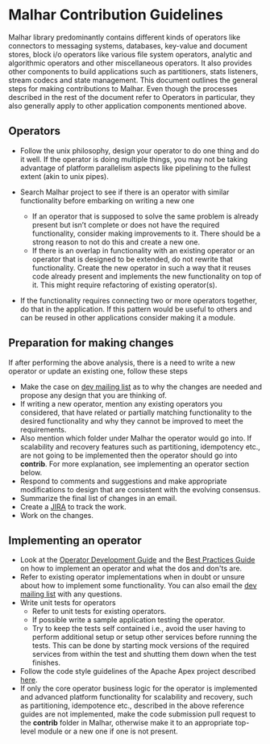 # Malhar Contribution Guidelines

Malhar library predominantly contains different kinds of operators like connectors to messaging systems, databases, key-value and document stores, block i/o operators like various file system operators, analytic and algorithmic operators and other miscellaneous operators. It also provides other components to build applications such as partitioners, stats listeners, stream codecs and state management. This document outlines the general steps for making contributions to Malhar. Even though the processes described in the rest of the document refer to Operators in particular, they also generally apply to other application components mentioned above.

## Operators

* Follow the unix philosophy, design your operator to do one thing and do it well. If the operator is doing multiple things, you may not be taking advantage of platform parallelism aspects like pipelining to the fullest extent (akin to unix pipes). 

* Search Malhar project to see if there is an operator with similar functionality before embarking on writing a new one
	* If an operator that is supposed to solve the same problem is already present but isn’t complete or does not have the required functionality, consider making improvements to it. There should be a strong reason to not do this and create a new one. 
	* If there is an overlap in functionality with an existing operator or an operator that is designed to be extended, do not rewrite that functionality. Create the new operator in such a way that it reuses code already present and implements the new functionality on top of it. This might require refactoring of existing operator(s).
* If the functionality requires connecting two or more operators together, do that in the application. If this pattern would be useful to others and can be reused in other applications consider making it a module.
  
## Preparation for making changes

If after performing the above analysis, there is a need to write a new operator or update an existing one, follow these steps

* Make the case on [dev mailing list](/community.html#mailing-lists) as to why the changes are needed and propose any design that you are thinking of.
* If writing a new operator, mention any existing operators you considered, that have related or partially matching functionality to the desired functionality and why they cannot be improved to meet the requirements.
* Also mention which folder under Malhar the operator would go into. If scalability and recovery features such as partitioning, idempotency etc., are not going to be implemented then the operator should go into **contrib**. For more explanation, see implementing an operator section below.
* Respond to comments and suggestions and make appropriate modifications to design that are consistent with the evolving consensus.
* Summarize the final list of changes in an email.
* Create a [JIRA](https://issues.apache.org/jira/browse/APEXMALHAR) to track the work.
* Work on the changes.

## Implementing an operator

* Look at the [Operator Development Guide](/docs/apex/operator_development) and the [Best Practices Guide](/docs/apex/development_best_practices) on how to implement an operator and what the dos and don'ts are.
* Refer to existing operator implementations when in doubt or unsure about how to implement some functionality. You can also email the [dev mailing list](/community.html#mailing-lists) with any questions.
* Write unit tests for operators
	* Refer to unit tests for existing operators.
	* If possible write a sample application testing the operator.
	* Try to keep the tests self contained i.e., avoid the user having to perform additional setup or setup other services before running the tests. This can be done by starting mock versions of the required services from within the test and shutting them down when the test finishes.
* Follow the code style guidelines of the Apache Apex project described [here](http://apex.apache.org/contributing.html#code-style).
* If only the core operator business logic for the operator is implemented and advanced platform functionality for scalability and recovery, such as partitioning, idempotence etc., described in the above reference guides are not implemented, make the code submission pull request to the **contrib** folder in Malhar, otherwise make it to an appropriate top-level module or a new one if one is not present.
